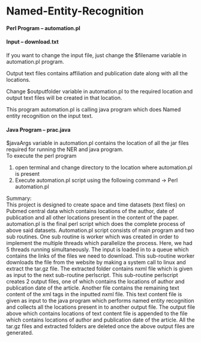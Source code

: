 # Named-Entity-Recognition


#### Perl Program – automation.pl
#### Input – download.txt  
  
If you want to change the input file, just change the $filename variable in automation.pl program.   

Output text files contains affiliation and publication date along with all the locations.  

Change $outputfolder variable in automation.pl to the required location and output text files will be created in that location.  

This program automation.pl is calling java program which does Named entity recognition on the input text.  

#### Java Program – prac.java  
  
$javaArgs variable in automation.pl contains the location of all the jar files required for running the NER and java program.  
To execute the perl program   
1) open terminal and change directory to the location where automation.pl is present  
2) Execute  automation.pl script using the following command ->  Perl automation.pl  
    
  
Summary:  
This project is designed to create space and time datasets (text files) on Pubmed central data which contains locations of the author, date of publication and all other locations present in the content of the paper. automation.pl is the final perl script which does the complete process of above said datasets.
Automation.pl script consists of main program and two sub routines. One sub routine is worker which was created in order to implement the multiple threads which parallelize the process. Here, we had 5 threads running simultaneously. The input is loaded in to a queue which contains the links of the files we need to download. This sub-routine worker downloads the file from the website by making a system call to linux and extract the tar.gz file. The extracted folder contains nxml file which is given as input to the next sub-routine perlscript. This sub-routine perlscript creates 2 output files, one of which contains the locations of author and publication date of the article. Another file contains the remaining text content of the xml tags in the inputted nxml file. This text content file is given as input to the java program which performs named entity recognition and collects all the locations present in to another output file.
The output file above which contains locations of text content file is appended to the file which contains locations of author and publication date of the article. All the tar.gz files and extracted folders are deleted once the above output files are generated.
